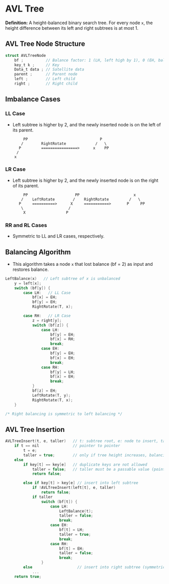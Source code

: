 # AVL Tree

**Definition:** A height-balanced binary search tree. For every node `x`, the height difference between its left and right subtrees is at most 1.

## AVL Tree Node Structure

```c
struct AVLTreeNode
    bf ;          // Balance factor: 1 (LH, left high by 1), 0 (EH, balanced), -1 (RH, right high by 1)
    key_t k ;     // Key
    Data_t data ; // Satellite data
    parent ;      // Parent node
    left ;        // Left child
    right ;       // Right child
```

## Imbalance Cases

### LL Case

* Left subtree is higher by 2, and the newly inserted node is on the left of its parent.

```text
        PP                                P
       /        RightRotate             /   \
      P         ================>      x    PP
     /
    x
```

### LR Case

* Left subtree is higher by 2, and the newly inserted node is on the right of its parent.

```text
        PP                     PP                        x           
       /    LeftRotate        /    RightRotate         /   \           
      P     ==========>      X     ===========>       P     PP    
       \                    /                                  
        X                  P                       
```

### RR and RL Cases

* Symmetric to LL and LR cases, respectively.

## Balancing Algorithm

* This algorithm takes a node `x` that lost balance (bf = 2) as input and restores balance.

```c
LeftBalance(x)   // Left subtree of x is unbalanced
    y = left[x];
    switch (bf[y]) {
        case LH:   // LL Case
            bf[x] = EH;
            bf[y] = EH;
            RightRotate(T, x);

        case RH:   // LR Case
            z = right[y];
            switch (bf[z]) {
                case LH:
                    bf[y] = EH;
                    bf[x] = RH;
                    break;
                case EH:
                    bf[y] = EH;
                    bf[x] = EH;
                    break;
                case RH:
                    bf[y] = LH;
                    bf[x] = EH;
                    break;
            }
            bf[z] = EH;
            LeftRotate(T, y);
            RightRotate(T, x);
    }

/* Right balancing is symmetric to left balancing */
```

## AVL Tree Insertion

```c
AVLTreeInsert(t, e, taller)   // t: subtree root, e: node to insert, taller: boolean flag for height change
    if t == nil               // pointer to pointer
        t = e;
        taller = true;        // only if tree height increases, balancing is needed
    else
        if key[t] == key[e]   // duplicate keys are not allowed
            taller = false;   // taller must be a passable value (pointer or global variable)
            return false;

        else if key[t] > key[e] // insert into left subtree
            if !AVLTreeInsert(left[t], e, taller)
                return false;
            if taller
                switch (bf[t]) {
                    case LH:
                        LeftBalance(t);
                        taller = false;
                        break;
                    case EH:
                        bf[t] = LH;
                        taller = true;
                        break;
                    case RH:
                        bf[t] = EH;
                        taller = false;
                        break;
                }
        else                    // insert into right subtree (symmetric)
            ...
    return true;
```
